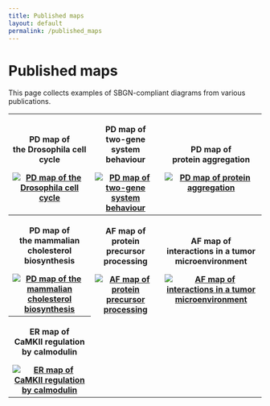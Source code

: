 ```yaml
---
title: Published maps
layout: default
permalink: /published_maps
---
```


# Published maps

This page collects examples of SBGN-compliant diagrams from various publications.

<div id="published_maps_gallery">
        <table class="gallery_table">
          <tr>
            <th class="gallery_column">
            <p class="gallery_image_title">PD map of<br>the Drosophila cell cycle</p>
            <a href="/sbgn/images/published_maps/toure_drosophila.png" data-lightbox="image-gallery" data-title="Quick tips for creating effective and impactful biological pathways using the Systems Biology Graphical Notation. Touré et al., 2018, <a href='https://dx.doi.org/10.1371/journal.pcbi.1005740'>doi:10.1371/journal.pcbi.1005740</a>"><img class="gallery_thumbnail" src="/sbgn/images/published_maps/toure_drosophila-cropped.png" title="PD map of the Drosophila cell cycle"/></a>
            </th>
            <th class="gallery_column">
            <p class="gallery_image_title">PD map of<br>two-gene system behaviour</p>
            <a href="/sbgn/images/published_maps/lenovere_genenetwork.png" data-lightbox="image-gallery" data-title="Quantitative and logic modelling of molecular and gene networks. Le Novère, 2015, <a href='https://dx.doi.org/10.1038/nrg3885'>doi:10.1038/nrg3885</a>"><img class="gallery_thumbnail" src="/sbgn/images/published_maps/lenovere_genenetwork-cropped.png" title="PD map of two-gene system behaviour"/></a>
            </th>
            <th class="gallery_column">
            <p class="gallery_image_title">PD map of<br>protein aggregation</p>
            <a href="/sbgn/images/published_maps/lloretVillas_proteinaggregation.png" data-lightbox="image-gallery" data-title="The impact of mathematical modeling in understanding the mechanisms underlying neurodegeneration: evolving dimensions and future directions. Lloret-Villas et al., 2017, <a href='https://dx.doi.org/10.1002/psp4.12155'>10.1002/psp4.12155</a>"><img class="gallery_thumbnail" src="/sbgn/images/published_maps/lloretVillas_proteinaggregation-cropped.png" title="PD map of protein aggregation"/></a>
            </th>
          </tr>
          <tr>
            <th class="gallery_column">
            <p class="gallery_image_title">PD map of<br>the mammalian cholesterol biosynthesis</p>
            <a href="/sbgn/images/published_maps/mazein_cholesterolbiosynthesis.png" data-lightbox="image-gallery" data-title="A comprehensive machine-readable view of the mammalian cholesterol biosynthesis pathway. Mazein et al., 2013, <a href='https://dx.doi.org/10.1016/j.bcp.2013.03.021'>doi:10.1016/j.bcp.2013.03.021</a>"><img class="gallery_thumbnail" src="/sbgn/images/published_maps/mazein_cholesterolbiosynthesis-cropped.png" title="PD map of the mammalian cholesterol biosynthesis"/></a>
            </th>
            <th class="gallery_column">
            <p class="gallery_image_title">AF map of<br>protein precursor processing</p>
            <a href="/sbgn/images/published_maps/lloretVillas_precursorprocessing.png" data-lightbox="image-gallery" data-title="The impact of mathematical modeling in understanding the mechanisms underlying neurodegeneration: evolving dimensions and future directions. Lloret-Villas et al., 2017, <a href='https://dx.doi.org/10.1002/psp4.12155'>doi:10.1002/psp4.12155</a>"><img class="gallery_thumbnail" src="/sbgn/images/published_maps/lloretVillas_precursorprocessing-cropped.png" title="AF map of protein precursor processing"/></a>
            </th>
            <th class="gallery_column">
            <p class="gallery_image_title">AF map of<br>interactions in a tumor microenvironment</p>
            <a href="/sbgn/images/published_maps/boras_activitynetwork.png" data-lightbox="image-gallery" data-title="Significance of stroma in biology of oral squamous cell carcinoma. Boras et al., 2017, <a href='https://dx.doi.org/10.5301/tj.5000673'>doi:10.5301/tj.5000673</a>"><img class="gallery_thumbnail" src="/sbgn/images/published_maps/boras_activitynetwork-cropped.png" title="AF map of interactions in a tumor microenvironment"/></a>
            </th>
          </tr>
          <tr>
            <th class="gallery_column">
            <p class="gallery_image_title">ER map of<br>CaMKII regulation by calmodulin</p>
            <a href="/sbgn/images/published_maps/stefan_calmodulin.png" data-lightbox="image-gallery" data-title="Structural analysis and stochastic modelling suggest a mechanism for calmodulin trapping by CaMKII. Stefan et al., 2012, <a href='https://dx.doi.org/10.1371/journal.pone.0029406'>doi:10.1371/journal.pone.0029406</a>"><img class="gallery_thumbnail" src="/sbgn/images/published_maps/stefan_calmodulin-cropped.png" title="ER map of CaMKII regulation by calmodulin"/></a>
            </th>
          </tr>
        </table>
</div>
